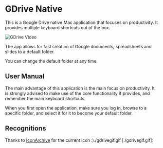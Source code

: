 # GDrive Native
This is a Google Drive native Mac application that focuses on productivity. It provides multiple keyboard shortcuts out of the box.

![GDrive Video](https://raw.githubusercontent.com/axsauze/google-drive-native-mac-app/master/gdrivegif.gif)

The app allows for fast creation of Google documents, spreadsheets and slides to a default folder.

You can change the default folder at any time.

## User Manual
The main advantage of this application is the main focus on productivity. It is strongly advised to make use of the core functionality if provides, and remember the main keyboard shortcuts.

When you first open the application, make sure you log in, browse to a specific folder, and select it for it to become your default folder.

## Recognitions

Thanks to [IconArchive](http://icons8.com) for the current icon :)./gdrivegif.gif
[./gdrivegif.gif]: 
